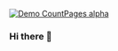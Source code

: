 [![Demo CountPages alpha](https://share.gifyoutube.com/KzB6Gb.gif)](https://www.youtube.com/watch?v=ek1j272iAmc)

### Hi there 👋



<!--
**myasoedas/myasoedas** is a ✨ _special_ ✨ repository because its `README.md` (this file) appears on your GitHub profile.

Here are some ideas to get you started:

- 🔭 I’m currently working on ...
- 🌱 I’m currently learning ...
- 👯 I’m looking to collaborate on ...
- 🤔 I’m looking for help with ...
- 💬 Ask me about ...
- 📫 How to reach me: ...
- 😄 Pronouns: ...
- ⚡ Fun fact: ...
-->
